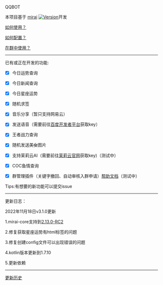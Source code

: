 QQBOT

本项目基于 [mirai](https://github.com/mamoe/mirai) [![Version](https://img.shields.io/badge/version-2.13.0-green)](https://github.com/mamoe/mirai/releases/tag/v2.13.0)开发

[如何使用？](https://github.com/mamoe/mirai/blob/dev/mirai-console/docs/ConfiguringProjects.md)

[如何配置？](https://github.com/duan649953543/Qbot/blob/main/CONFIG.md)

[在群中使用？](https://www.miraiqbot.xyz)

---

已有或正在开发的功能:

- [x] 今日运势查询

- [x] 今日新闻查询

- [x] 今日星座运势

- [x] 随机求签

- [x] 音乐分享（暂只支持网易云）

- [x] 发送语音（需要前往[百度开发者平台](https://ai.baidu.com/tech/speech)获取key）

- [x] 王者战力查询

- [x] 随机发送~~美女~~图片

- [x] 支持茉莉云AI（需要前往[茉莉云官网](https://mlyai.com/)获取key)（测试中）

- [x] COC鱼情查询

- [x] 群管理插件（关键字撤回、自动审核入群申请）[帮助文档](https://www.miraiqbot.xyz)（测试中）

Tips:有想要的新功能可以提交issue

---

更新日志：

2022年11月18日v3.1.0更新

1.mirai-core支持到[2.13.0-RC2](https://github.com/mamoe/mirai/releases/tag/v2.13.0-RC2)

2.修复获取星座运势有html标签的问题

3.修复创建config文件可以出现错误的问题

4.kotlin版本更新到1.7.10

5.更新依赖

---
[更新历史](https://github.com/duan649953543/Qbot/blob/main/UPDATE.md)
